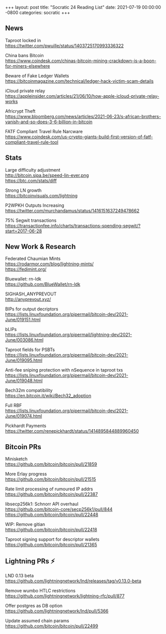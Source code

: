 +++
layout: post
title:  "Socratic 24 Reading List"
date:   2021-07-19 00:00:00 -0800
categories: socratic
+++

## News

Taproot locked in  
<https://twitter.com/pwuille/status/1403725170993336322>

China bans Bitcoin  
<https://www.coindesk.com/chinas-bitcoin-mining-crackdown-is-a-boon-for-miners-elsewhere>

Beware of Fake Ledger Wallets  
<https://bitcoinmagazine.com/technical/ledger-hack-victim-scam-details>

iCloud private relay  
<https://appleinsider.com/articles/21/06/10/how-apple-icloud-private-relay-works>

Africrypt Theft  
<https://www.bloomberg.com/news/articles/2021-06-23/s-african-brothers-vanish-and-so-does-3-6-billion-in-bitcoin>

FATF Compliant Travel Rule Narcware   
<https://www.coindesk.com/us-crypto-giants-build-first-version-of-fatf-compliant-travel-rule-tool>



## Stats

Large difficulty adjustment  
<http://bitcoin.sipa.be/speed-lin-ever.png>  
<https://btc.com/stats/diff>

Strong LN growth  
<https://bitcoinvisuals.com/lightning>

P2WPKH Outputs Increasing  
<https://twitter.com/murchandamus/status/1416151637249478662>

75% Segwit transactions  
<https://transactionfee.info/charts/transactions-spending-segwit/?start=2017-06-28>


## New Work & Research

Federated Chaumian Mints  
<https://rodarmor.com/blog/lightning-mints/>  
<https://fedimint.org/>

Bluewallet: rn-ldk  
<https://github.com/BlueWallet/rn-ldk>

SIGHASH_ANYPREVOUT    
<http://anyprevout.xyz/>

BIPs for output decriptors  
<https://lists.linuxfoundation.org/pipermail/bitcoin-dev/2021-June/019151.html>

bLIPs  
<https://lists.linuxfoundation.org/pipermail/lightning-dev/2021-June/003086.html>

Taproot fields for PSBTs  
<https://lists.linuxfoundation.org/pipermail/bitcoin-dev/2021-June/019095.html>

Anti-fee sniping protection with nSequence in taproot txs  
<https://lists.linuxfoundation.org/pipermail/bitcoin-dev/2021-June/019048.html>

Bech32m compatibility  
<https://en.bitcoin.it/wiki/Bech32_adoption>

Full RBF  
<https://lists.linuxfoundation.org/pipermail/bitcoin-dev/2021-June/019074.html>

Pickhardt Payments  
<https://twitter.com/renepickhardt/status/1414895844889960450>

## Bitcoin PRs

Minisketch  
<https://github.com/bitcoin/bitcoin/pull/21859>

More Erlay progress  
<https://github.com/bitcoin/bitcoin/pull/21515>

Rate limit processing of rumoured IP addrs  
<https://github.com/bitcoin/bitcoin/pull/22387>

libsecp256k1: Schnorr API overhaul  
<https://github.com/bitcoin-core/secp256k1/pull/844>
<https://github.com/bitcoin/bitcoin/pull/22448>

WIP: Remove gitian  
<https://github.com/bitcoin/bitcoin/pull/22418>

Taproot signing support for descriptor wallets  
<https://github.com/bitcoin/bitcoin/pull/21365>



## Lightning PRs ⚡

LND 0.13 beta  
<https://github.com/lightningnetwork/lnd/releases/tag/v0.13.0-beta>

Remove wumbo HTLC restrictions  
<https://github.com/lightningnetwork/lightning-rfc/pull/877>

Offer postgres as DB option  
<https://github.com/lightningnetwork/lnd/pull/5366>

Update assumed chain params  
<https://github.com/bitcoin/bitcoin/pull/22499>



